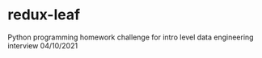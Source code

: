 # redux-leaf
Python programming homework challenge for intro level data engineering interview 04/10/2021

